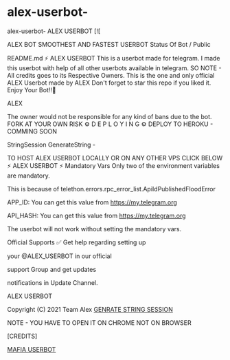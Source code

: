 # alex-userbot-
alex-userbot-
ALEX USERBOT
[![

ALEX BOT
SMOOTHEST AND FASTEST USERBOT
Status Of Bot
/ Public

README.md ⚡ ALEX USERBOT This is a userbot made for telegram. I made this userbot with help of all other userbots available in telegram. SO NOTE - All credits goes to its Respective Owners. This is the one and only official ALEX Userbot made by ALEX Don't forget to star this repo if you liked it. Enjoy Your Bot!!💝

ALEX

The owner would not be responsible for any kind of bans due to the bot. FORK AT YOUR OWN RISK ⚙️ D E P L O Y I N G ⚙️ DEPLOY TO HEROKU - COMMING SOON

StringSession GenerateString -

TO HOST ALEX USERBOT LOCALLY OR ON ANY OTHER VPS CLICK BELOW ⚡ ALEX USERBOT ⚡ Mandatory Vars Only two of the environment variables are mandatory.

This is because of telethon.errors.rpc_error_list.ApiIdPublishedFloodError

APP_ID: You can get this value from https://my.telegram.org

API_HASH: You can get this value from https://my.telegram.org

The userbot will not work without setting the mandatory vars.

Official Supports ✅ Get help regarding setting up

your @ALEX_USERBOT in our official

support Group and get updates

notifications in Update Channel.

ALEX USERBOT

Copyright (C) 2021 Team Alex
[GENRATE STRING SESSION](https://t.me/SessionGeneratorBot)


NOTE - YOU HAVE TO OPEN IT ON CHROME NOT ON BROWSER

[CREDITS]

[MAFIA USERBOT](https://github.com/MafiaBotOP)

